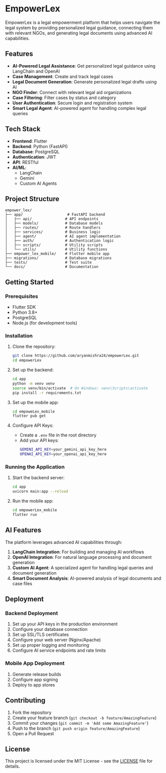 # EmpowerLex

EmpowerLex is a legal empowerment platform that helps users navigate the legal system by providing personalized legal guidance, connecting them with relevant NGOs, and generating legal documents using advanced AI capabilities.

## Features

- **AI-Powered Legal Assistance**: Get personalized legal guidance using LangChain and OpenAI
- **Case Management**: Create and track legal cases
- **Legal Document Generation**: Generate personalized legal drafts using AI
- **NGO Finder**: Connect with relevant legal aid organizations
- **Case Filtering**: Filter cases by status and category
- **User Authentication**: Secure login and registration system
- **Smart Legal Agent**: AI-powered agent for handling complex legal queries

## Tech Stack

- **Frontend**: Flutter
- **Backend**: Python (FastAPI)
- **Database**: PostgreSQL
- **Authentication**: JWT
- **API**: RESTful
- **AI/ML**: 
  - LangChain
  - Gemini
  - Custom AI Agents

## Project Structure

```
empower_lex/
├── app/                    # FastAPI backend
│   ├── api/               # API endpoints
│   ├── models/            # Database models
│   ├── routes/            # Route handlers
│   ├── services/          # Business logic
│   ├── agent/             # AI agent implementation
│   ├── auth/              # Authentication logic
│   ├── scripts/           # Utility scripts
│   └── utils/             # Utility functions
├── empower_lex_mobile/    # Flutter mobile app
├── migrations/            # Database migrations
├── tests/                 # Test suite
└── docs/                  # Documentation
```

## Getting Started

### Prerequisites

- Flutter SDK
- Python 3.8+
- PostgreSQL
- Node.js (for development tools)

### Installation

1. Clone the repository:
   ```bash
   git clone https://github.com/aryanmishra24/empowerLex.git
   cd empowerLex
   ```

2. Set up the backend:
   ```bash
   cd app
   python -m venv venv
   source venv/bin/activate  # On Windows: venv\Scripts\activate
   pip install -r requirements.txt
   ```

3. Set up the mobile app:
   ```bash
   cd empoweLex_mobile
   flutter pub get
   ```

4. Configure API Keys:
   - Create a `.env` file in the root directory
   - Add your API keys:
     ```bash
     GEMINI_API_KEY=your_gemini_api_key_here
     OPENAI_API_KEY=your_openai_api_key_here
     ```

### Running the Application

1. Start the backend server:
   ```bash
   cd app
   uvicorn main:app --reload
   ```

2. Run the mobile app:
   ```bash
   cd empowerLex_mobile
   flutter run
   ```

## AI Features

The platform leverages advanced AI capabilities through:

1. **LangChain Integration**: For building and managing AI workflows
2. **OpenAI Integration**: For natural language processing and document generation
3. **Custom AI Agent**: A specialized agent for handling legal queries and document generation
4. **Smart Document Analysis**: AI-powered analysis of legal documents and case files

## Deployment

### Backend Deployment
1. Set up your API keys in the production environment
2. Configure your database connection
3. Set up SSL/TLS certificates
4. Configure your web server (Nginx/Apache)
5. Set up proper logging and monitoring
6. Configure AI service endpoints and rate limits

### Mobile App Deployment
1. Generate release builds
2. Configure app signing
3. Deploy to app stores

## Contributing

1. Fork the repository
2. Create your feature branch (`git checkout -b feature/AmazingFeature`)
3. Commit your changes (`git commit -m 'Add some AmazingFeature'`)
4. Push to the branch (`git push origin feature/AmazingFeature`)
5. Open a Pull Request

## License

This project is licensed under the MIT License - see the [LICENSE](LICENSE) file for details.


